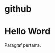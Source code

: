 # github
<html>
<head>
	<title>Judul post</title>
</head>
<body>

<h1>Hello Word</h1>
<p>Paragraf pertama.</p>

</body>
</html>
